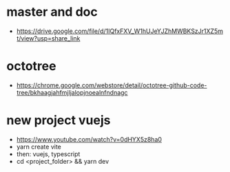 # master and doc

- https://drive.google.com/file/d/1IQfxFXV_W1hUJeYJZhMWBKSzJr1XZ5mt/view?usp=share_link

# octotree

- https://chrome.google.com/webstore/detail/octotree-github-code-tree/bkhaagjahfmjljalopjnoealnfndnagc

# new project vuejs

- https://www.youtube.com/watch?v=0dHYX5z8ha0
- yarn create vite
- then: vuejs, typescript
- cd <project_folder> && yarn dev

